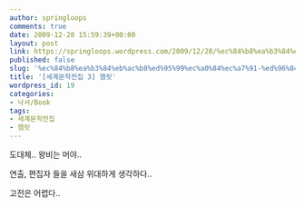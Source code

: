 ```yaml
---
author: springloops
comments: true
date: 2009-12-28 15:59:39+00:00
layout: post
link: https://springloops.wordpress.com/2009/12/28/%ec%84%b8%ea%b3%84%eb%ac%b8%ed%95%99%ec%a0%84%ec%a7%91-%ed%96%84%eb%a6%bf/
published: false
slug: '%ec%84%b8%ea%b3%84%eb%ac%b8%ed%95%99%ec%a0%84%ec%a7%91-%ed%96%84%eb%a6%bf'
title: '[세계문학전집 3] 햄릿'
wordpress_id: 19
categories:
- 낙서/Book
tags:
- 세계문학전집
- 햄릿
---
```


  

도대체.. 왕비는 머야..   

  
연출, 편집자 들을 새삼 위대하게 생각하다..  

  
고전은 어렵다..
